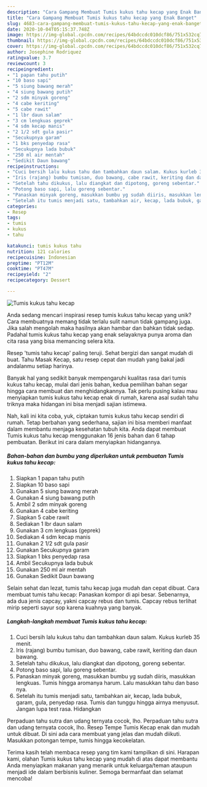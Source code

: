 ```yaml
---
description: "Cara Gampang Membuat Tumis kukus tahu kecap yang Enak Banget"
title: "Cara Gampang Membuat Tumis kukus tahu kecap yang Enak Banget"
slug: 4683-cara-gampang-membuat-tumis-kukus-tahu-kecap-yang-enak-banget
date: 2020-10-04T05:15:37.748Z
image: https://img-global.cpcdn.com/recipes/64bdccdc010dcf86/751x532cq70/tumis-kukus-tahu-kecap-foto-resep-utama.jpg
thumbnail: https://img-global.cpcdn.com/recipes/64bdccdc010dcf86/751x532cq70/tumis-kukus-tahu-kecap-foto-resep-utama.jpg
cover: https://img-global.cpcdn.com/recipes/64bdccdc010dcf86/751x532cq70/tumis-kukus-tahu-kecap-foto-resep-utama.jpg
author: Josephine Rodriquez
ratingvalue: 3.7
reviewcount: 3
recipeingredient:
- "1 papan tahu putih"
- "10 baso sapi"
- "5 siung bawang merah"
- "4 siung bawang putih"
- "2 sdm minyak goreng"
- "4 cabe keriting"
- "5 cabe rawit"
- "1 lbr daun salam"
- "3 cm lengkuas geprek"
- "4 sdm kecap manis"
- "2 1/2 sdt gula pasir"
- "Secukupnya garam"
- "1 bks penyedap rasa"
- "Secukupnya lada bubuk"
- "250 ml air mentah"
- "Sedikit Daun bawang"
recipeinstructions:
- "Cuci bersih lalu kukus tahu dan tambahkan daun salam. Kukus kurleb 35 menit."
- "Iris (rajang) bumbu tumisan, duo bawang, cabe rawit, keriting dan daun bawang."
- "Setelah tahu dikukus, lalu diangkat dan dipotong, goreng sebentar."
- "Potong baso sapi, lalu goreng sebentar."
- "Panaskan minyak goreng, masukkan bumbu yg sudah diiris, masukkan lengkuas. Tumis hingga aromanya harum. Lalu masukkan tahu dan baso nya."
- "Setelah itu tumis menjadi satu, tambahkan air, kecap, lada bubuk, garam, gula, penyedap rasa. Tumis dan tunggu hingga airnya menyusut. Jangan lupa test rasa. Hidangkan"
categories:
- Resep
tags:
- tumis
- kukus
- tahu

katakunci: tumis kukus tahu 
nutrition: 121 calories
recipecuisine: Indonesian
preptime: "PT12M"
cooktime: "PT47M"
recipeyield: "2"
recipecategory: Dessert

---
```



![Tumis kukus tahu kecap](https://img-global.cpcdn.com/recipes/64bdccdc010dcf86/751x532cq70/tumis-kukus-tahu-kecap-foto-resep-utama.jpg)

Anda sedang mencari inspirasi resep tumis kukus tahu kecap yang unik? Cara membuatnya memang tidak terlalu sulit namun tidak gampang juga. Jika salah mengolah maka hasilnya akan hambar dan bahkan tidak sedap. Padahal tumis kukus tahu kecap yang enak selayaknya punya aroma dan cita rasa yang bisa memancing selera kita.

Resep &#39;tumis tahu kecap&#39; paling teruji. Sehat bergizi dan sangat mudah di buat. Tahu Masak Kecap, satu resep cepat dan mudah yang bakal jadi andalanmu setiap harinya.

Banyak hal yang sedikit banyak mempengaruhi kualitas rasa dari tumis kukus tahu kecap, mulai dari jenis bahan, kedua pemilihan bahan segar hingga cara membuat dan menghidangkannya. Tak perlu pusing kalau mau menyiapkan tumis kukus tahu kecap enak di rumah, karena asal sudah tahu triknya maka hidangan ini bisa menjadi sajian istimewa.


Nah, kali ini kita coba, yuk, ciptakan tumis kukus tahu kecap sendiri di rumah. Tetap berbahan yang sederhana, sajian ini bisa memberi manfaat dalam membantu menjaga kesehatan tubuh kita. Anda dapat membuat Tumis kukus tahu kecap menggunakan 16 jenis bahan dan 6 tahap pembuatan. Berikut ini cara dalam menyiapkan hidangannya.

<!--inarticleads1-->

##### Bahan-bahan dan bumbu yang diperlukan untuk pembuatan Tumis kukus tahu kecap:

1. Siapkan 1 papan tahu putih
1. Siapkan 10 baso sapi
1. Gunakan 5 siung bawang merah
1. Gunakan 4 siung bawang putih
1. Ambil 2 sdm minyak goreng
1. Gunakan 4 cabe keriting
1. Siapkan 5 cabe rawit
1. Sediakan 1 lbr daun salam
1. Gunakan 3 cm lengkuas (geprek)
1. Sediakan 4 sdm kecap manis
1. Gunakan 2 1/2 sdt gula pasir
1. Gunakan Secukupnya garam
1. Siapkan 1 bks penyedap rasa
1. Ambil Secukupnya lada bubuk
1. Gunakan 250 ml air mentah
1. Gunakan Sedikit Daun bawang


Selain sehat dan lezat, tumis tahu kecap juga mudah dan cepat dibuat. Cara membuat tumis tahu kecap: Panaskan kompor di api besar. Sebenarnya, ada dua jenis capcay, yakni capcay rebus dan tumis. Capcay rebus terlihat mirip seperti sayur sop karena kuahnya yang banyak. 

<!--inarticleads2-->

##### Langkah-langkah membuat Tumis kukus tahu kecap:

1. Cuci bersih lalu kukus tahu dan tambahkan daun salam. Kukus kurleb 35 menit.
1. Iris (rajang) bumbu tumisan, duo bawang, cabe rawit, keriting dan daun bawang.
1. Setelah tahu dikukus, lalu diangkat dan dipotong, goreng sebentar.
1. Potong baso sapi, lalu goreng sebentar.
1. Panaskan minyak goreng, masukkan bumbu yg sudah diiris, masukkan lengkuas. Tumis hingga aromanya harum. Lalu masukkan tahu dan baso nya.
1. Setelah itu tumis menjadi satu, tambahkan air, kecap, lada bubuk, garam, gula, penyedap rasa. Tumis dan tunggu hingga airnya menyusut. Jangan lupa test rasa. Hidangkan


Perpaduan tahu sutra dan udang ternyata cocok, lho. Perpaduan tahu sutra dan udang ternyata cocok, lho. Resep Tempe Tumis Kecap enak dan mudah untuk dibuat. Di sini ada cara membuat yang jelas dan mudah diikuti. Masukkan potongan tempe, tumis hingga kecokelatan. 

Terima kasih telah membaca resep yang tim kami tampilkan di sini. Harapan kami, olahan Tumis kukus tahu kecap yang mudah di atas dapat membantu Anda menyiapkan makanan yang menarik untuk keluarga/teman ataupun menjadi ide dalam berbisnis kuliner. Semoga bermanfaat dan selamat mencoba!
